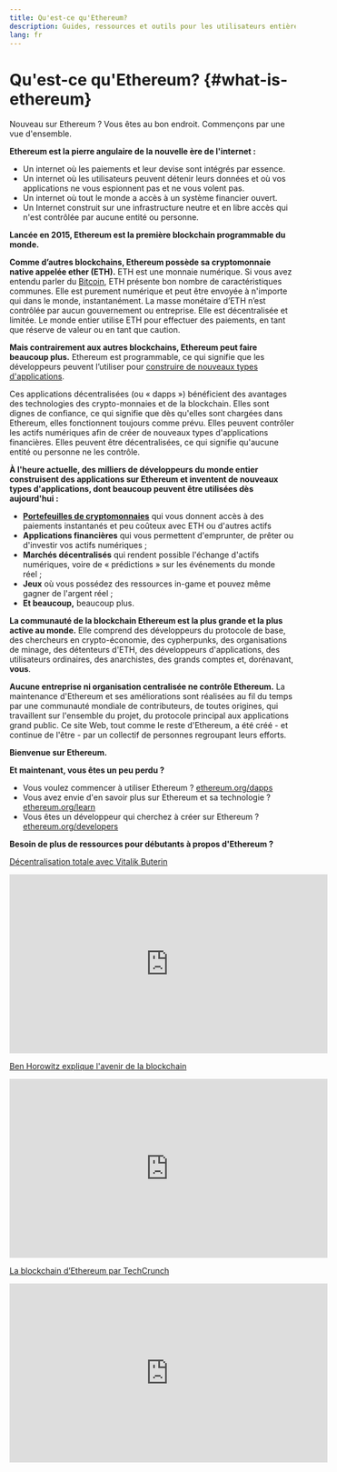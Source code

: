 ```yaml
---
title: Qu'est-ce qu'Ethereum?
description: Guides, ressources et outils pour les utilisateurs entièrement nouveaux sur Ethereum.
lang: fr
---
```


# Qu'est-ce qu'Ethereum? {#what-is-ethereum}

Nouveau sur Ethereum&nbsp;? Vous êtes au bon endroit. Commençons par une vue d'ensemble.

**Ethereum est la pierre angulaire de la nouvelle ère de l'internet&nbsp;:**

- Un internet où les paiements et leur devise sont intégrés par essence.
- Un internet où les utilisateurs peuvent détenir leurs données et où vos applications ne vous espionnent pas et ne vous volent pas.
- Un internet où tout le monde a accès à un système financier ouvert.
- Un Internet construit sur une infrastructure neutre et en libre accès qui n'est contrôlée par aucune entité ou personne.

**Lancée en 2015, Ethereum est la première blockchain programmable du monde.**

**Comme d’autres blockchains, Ethereum possède sa cryptomonnaie native appelée ether (ETH).** ETH est une monnaie numérique. Si vous avez entendu parler du [Bitcoin](http://bitcoin.org/), ETH présente bon nombre de caractéristiques communes. Elle est purement numérique et peut être envoyée à n'importe qui dans le monde, instantanément. La masse monétaire d’ETH n’est contrôlée par aucun gouvernement ou entreprise. Elle est décentralisée et limitée. Le monde entier utilise ETH pour effectuer des paiements, en tant que réserve de valeur ou en tant que caution.

**Mais contrairement aux autres blockchains, Ethereum peut faire beaucoup plus.** Ethereum est programmable, ce qui signifie que les développeurs peuvent l’utiliser pour [construire de nouveaux types d'applications](/fr/dapps/).

Ces applications décentralisées (ou «&nbsp;dapps&nbsp;») bénéficient des avantages des technologies des crypto-monnaies et de la blockchain. Elles sont dignes de confiance, ce qui signifie que dès qu'elles sont chargées dans Ethereum, elles fonctionnent toujours comme prévu. Elles peuvent contrôler les actifs numériques afin de créer de nouveaux types d'applications financières. Elles peuvent être décentralisées, ce qui signifie qu'aucune entité ou personne ne les contrôle.

**À l'heure actuelle, des milliers de développeurs du monde entier construisent des applications sur Ethereum et inventent de nouveaux types d'applications, dont beaucoup peuvent être utilisées dès aujourd'hui&nbsp;:**

- [**Portefeuilles de cryptomonnaies**](/fr/wallets/) qui vous donnent accès à des paiements instantanés et peu coûteux avec ETH ou d'autres actifs&nbsp;
- **Applications financières** qui vous permettent d'emprunter, de prêter ou d'investir vos actifs numériques&nbsp;;
- **Marchés décentralisés** qui rendent possible l'échange d'actifs numériques, voire de «&nbsp;prédictions&nbsp;» sur les événements du monde réel&nbsp;;
- **Jeux** où vous possédez des ressources in-game et pouvez même gagner de l'argent réel&nbsp;;
- **Et beaucoup,** beaucoup plus.

**La communauté de la blockchain Ethereum est la plus grande et la plus active au monde.** Elle comprend des développeurs du protocole de base, des chercheurs en crypto-économie, des cypherpunks, des organisations de minage, des détenteurs d'ETH, des développeurs d'applications, des utilisateurs ordinaires, des anarchistes, des grands comptes et, dorénavant, **vous**.

**Aucune entreprise ni organisation centralisée ne contrôle Ethereum.** La maintenance d'Ethereum et ses améliorations sont réalisées au fil du temps par une communauté mondiale de contributeurs, de toutes origines, qui travaillent sur l'ensemble du projet, du protocole principal aux applications grand public. Ce site Web, tout comme le reste d'Ethereum, a été créé - et continue de l'être - par un collectif de personnes regroupant leurs efforts.

**Bienvenue sur Ethereum.**

**Et maintenant, vous êtes un peu perdu&nbsp;?**

- Vous voulez commencer à utiliser Ethereum&nbsp;? [ethereum.org/dapps](/fr/dapps/)
- Vous avez envie d'en savoir plus sur Ethereum et sa technologie&nbsp;? [ethereum.org/learn](/fr/learn/)
- Vous êtes un développeur qui cherchez à créer sur Ethereum&nbsp;? [ethereum.org/developers](/fr/developers/)

**Besoin de plus de ressources pour débutants à propos d'Ethereum&nbsp;?**

[Décentralisation totale avec Vitalik Buterin](https://youtu.be/WSN5BaCzsbo)

<div class="iframe-container">
  <iframe width="560" height="315" src="https://www.youtube.com/embed/WSN5BaCzsbo" frameborder="0" allow="accelerometer; autoplay; encrypted-media; gyroscope; picture-in-picture" allowfullscreen></iframe>
</div>

[Ben Horowitz explique l'avenir de la blockchain](https://www.youtube.com/watch?v=l9jvKWKmRfs&feature=youtu.be)

<div class="iframe-container">
  <iframe width="560" height="315" src="https://www.youtube.com/embed/l9jvKWKmRfs" frameborder="0" allow="accelerometer; autoplay; encrypted-media; gyroscope; picture-in-picture" allowfullscreen></iframe>
</div>

[La blockchain d’Ethereum par TechCrunch](https://www.youtube.com/watch?v=WfULutvxvzY)

<div class="iframe-container">
  <iframe width="560" height="315" src="https://www.youtube.com/embed/WfULutvxvzY" frameborder="0" allow="accelerometer; autoplay; encrypted-media; gyroscope; picture-in-picture" allowfullscreen></iframe>
</div>
